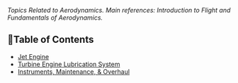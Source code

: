 *Topics Related to Aerodynamics. Main references: Introduction to Flight and Fundamentals of Aerodynamics.*

## 🚀Table of Contents 
- [Jet Engine](./Jet%20Engine.md)
- [Turbine Engine Lubrication System](./Turbine%20Engine%20Lubrication%20System.md)
- [Instruments, Maintenance, & Overhaul](./Instruments,%20Maintenance,%20&%20Overhaul.md)
